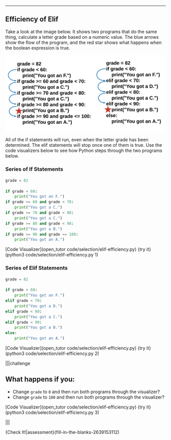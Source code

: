 ----------

## Efficiency of Elif

Take a look at the image below. It shows two programs that do the same thing, calculate a letter grade based on a numeric value. The blue arrows show the flow of the program, and the red star shows what happens when the boolean expression is true.

![Elif Efficiency](.guides/images/efficiency-elif.png)

All of the if statements will run, even when the letter grade has been determined. The elif statements will stop once one of them is true. Use the code visualizers below to see how Python steps through the two programs below.

### Series of If Statements
```python
grade = 82

if grade < 60:
    print("You got an F.")
if grade >= 60 and grade < 70:
    print("You got a C.")
if grade >= 70 and grade < 80:
    print("You got a C.")
if grade >= 80 and grade < 90:
    print("You got a B.")
if grade >= 90 and grade <= 100:
    print("You got an A.")
```

[Code Visualizer](open_tutor code/selection/elif-efficiency.py)
{try it}(python3 code/selection/elif-efficiency.py 1)

### Series of Elif Statements
```python
grade = 82

if grade < 60:
    print("You got an F.")
elif grade < 70:
    print("You got a D.")
elif grade < 80:
    print("You got a C.")
elif grade < 90:
    print("You got a B.")
else:
    print("You got an A.")
```

[Code Visualizer](open_tutor code/selection/elif-efficiency.py)
{try it}(python3 code/selection/elif-efficiency.py 2)

|||challenge
## What happens if you:
* Change `grade` to `0` and then run both programs through the visualizer?
* Change `grade` to `100` and then run both programs through the visualizer?

[Code Visualizer](open_tutor code/selection/elif-efficiency.py)
{try it}(python3 code/selection/elif-efficiency.py 3)

|||

{Check It!|assessment}(fill-in-the-blanks-2639153112)
